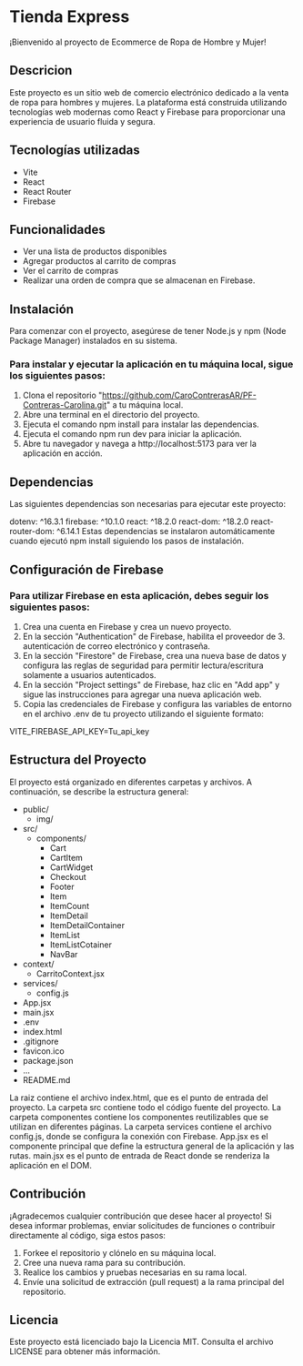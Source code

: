 # Tienda Express
¡Bienvenido al proyecto de Ecommerce de Ropa de Hombre y Mujer!

## Descricion
Este proyecto es un sitio web de comercio electrónico dedicado a la venta de ropa para hombres y mujeres. La plataforma está construida utilizando tecnologías web modernas como React y Firebase para proporcionar una experiencia de usuario fluida y segura.

## Tecnologías utilizadas
- Vite
- React
- React Router
- Firebase

## Funcionalidades
- Ver una lista de productos disponibles
- Agregar productos al carrito de compras
- Ver el carrito de compras
- Realizar una orden de compra que se almacenan en Firebase.

## Instalación

Para comenzar con el proyecto, asegúrese de tener Node.js y npm (Node Package Manager) instalados en su sistema. 

### Para instalar y ejecutar la aplicación en tu máquina local, sigue los siguientes pasos:

1. Clona el repositorio "https://github.com/CaroContrerasAR/PF-Contreras-Carolina.git" a tu máquina local.
2. Abre una terminal en el directorio del proyecto.
3. Ejecuta el comando npm install para instalar las dependencias.
4. Ejecuta el comando npm run dev para iniciar la aplicación.
5. Abre tu navegador y navega a http://localhost:5173 para ver la aplicación en acción.

## Dependencias
Las siguientes dependencias son necesarias para ejecutar este proyecto:

dotenv: ^16.3.1
firebase: ^10.1.0
react: ^18.2.0
react-dom: ^18.2.0
react-router-dom: ^6.14.1
Estas dependencias se instalaron automáticamente cuando ejecutó npm install siguiendo los pasos de instalación.

## Configuración de Firebase

### Para utilizar Firebase en esta aplicación, debes seguir los siguientes pasos:

1. Crea una cuenta en Firebase y crea un nuevo proyecto.
2. En la sección "Authentication" de Firebase, habilita el proveedor de 3. autenticación de correo electrónico y contraseña.
4. En la sección "Firestore" de Firebase, crea una nueva base de datos y configura las reglas de seguridad para permitir lectura/escritura solamente a usuarios autenticados.
5. En la sección "Project settings" de Firebase, haz clic en "Add app" y sigue las instrucciones para agregar una nueva aplicación web.
6. Copia las credenciales de Firebase y configura las variables de entorno en el archivo .env de tu proyecto utilizando el siguiente formato:

VITE_FIREBASE_API_KEY=Tu_api_key

## Estructura del Proyecto

El proyecto está organizado en diferentes carpetas y archivos. A continuación, se describe la estructura general:

- public/
    - img/
- src/
  - components/
    - Cart
    - CartItem
    - CartWidget
    - Checkout
    - Footer
    - Item
    - ItemCount
    - ItemDetail
    - ItemDetailContainer
    - ItemList
    - ItemListCotainer
    - NavBar
 - context/
    - CarritoContext.jsx
 - services/
    - config.js
  - App.jsx
  - main.jsx
- .env
- index.html
- .gitignore
- favicon.ico
- package.json
- ...
- README.md

La raiz contiene el archivo index.html, que es el punto de entrada del proyecto.
La carpeta src contiene todo el código fuente del proyecto.
La carpeta componentes contiene los componentes reutilizables que se utilizan en diferentes páginas.
La carpeta services contiene el archivo config.js, donde se configura la conexión con Firebase.
App.jsx es el componente principal que define la estructura general de la aplicación y las rutas.
main.jsx es el punto de entrada de React donde se renderiza la aplicación en el DOM.

## Contribución
¡Agradecemos cualquier contribución que desee hacer al proyecto! Si desea informar problemas, enviar solicitudes de funciones o contribuir directamente al código, siga estos pasos:

1. Forkee el repositorio y clónelo en su máquina local.
2. Cree una nueva rama para su contribución.
3. Realice los cambios y pruebas necesarias en su rama local.
4. Envíe una solicitud de extracción (pull request) a la rama principal del repositorio.

## Licencia
Este proyecto está licenciado bajo la Licencia MIT. Consulta el archivo LICENSE para obtener más información.
